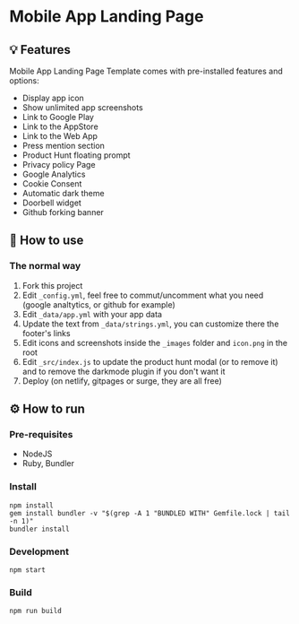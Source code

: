# Mobile App Landing Page

## 💡 Features

Mobile App Landing Page Template comes with pre-installed features and options:

- Display app icon
- Show unlimited app screenshots
- Link to Google Play
- Link to the AppStore
- Link to the Web App
- Press mention section
- Product Hunt floating prompt
- Privacy policy Page
- Google Analytics
- Cookie Consent
- Automatic dark theme
- Doorbell widget
- Github forking banner

## 📖 How to use

### The normal way

1. Fork this project
2. Edit `_config.yml`, feel free to commut/uncomment what you need (google analtytics, or github for example)
3. Edit `_data/app.yml` with your app data
4. Update the text from `_data/strings.yml`, you can customize there the footer's links
5. Edit icons and screenshots inside the `_images` folder and `icon.png` in the root
6. Edit `_src/index.js` to update the product hunt modal (or to remove it) and to remove the darkmode plugin if you
   don't want it
7. Deploy (on netlify, gitpages or surge, they are all free)

## ⚙️ How to run

### Pre-requisites

- NodeJS
- Ruby, Bundler

### Install

```
npm install
gem install bundler -v "$(grep -A 1 "BUNDLED WITH" Gemfile.lock | tail -n 1)"
bundler install
```

### Development

```
npm start
```

### Build

```
npm run build
```
